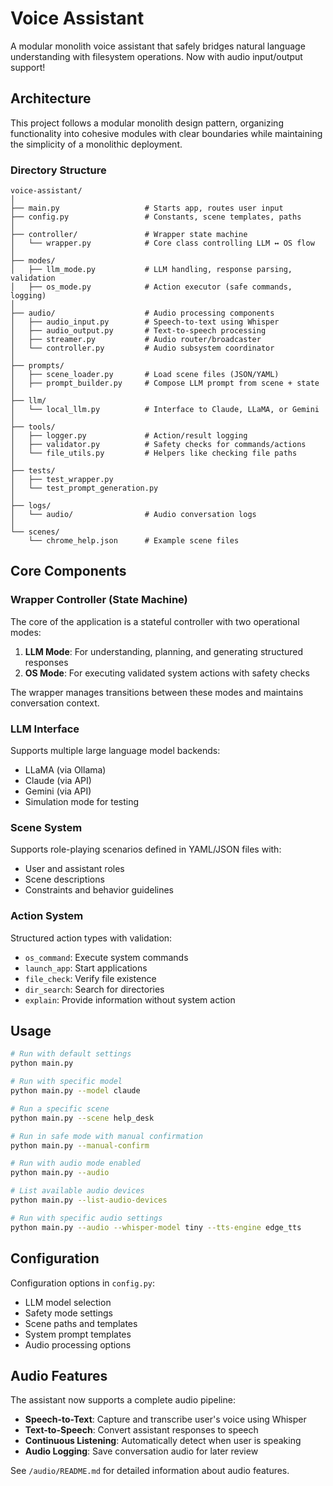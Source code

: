 # Voice Assistant

A modular monolith voice assistant that safely bridges natural language understanding with filesystem operations. Now with audio input/output support!

## Architecture

This project follows a modular monolith design pattern, organizing functionality into cohesive modules with clear boundaries while maintaining the simplicity of a monolithic deployment.

### Directory Structure

```
voice-assistant/
│
├── main.py                   # Starts app, routes user input
├── config.py                 # Constants, scene templates, paths
│
├── controller/               # Wrapper state machine
│   └── wrapper.py            # Core class controlling LLM ↔ OS flow
│
├── modes/
│   ├── llm_mode.py           # LLM handling, response parsing, validation
│   ├── os_mode.py            # Action executor (safe commands, logging)
│
├── audio/                    # Audio processing components
│   ├── audio_input.py        # Speech-to-text using Whisper
│   ├── audio_output.py       # Text-to-speech processing
│   ├── streamer.py           # Audio router/broadcaster
│   └── controller.py         # Audio subsystem coordinator
│
├── prompts/
│   ├── scene_loader.py       # Load scene files (JSON/YAML)
│   ├── prompt_builder.py     # Compose LLM prompt from scene + state
│
├── llm/
│   └── local_llm.py          # Interface to Claude, LLaMA, or Gemini
│
├── tools/
│   ├── logger.py             # Action/result logging
│   ├── validator.py          # Safety checks for commands/actions
│   └── file_utils.py         # Helpers like checking file paths
│
├── tests/
│   ├── test_wrapper.py
│   └── test_prompt_generation.py
│
├── logs/
│   └── audio/                # Audio conversation logs
│
└── scenes/
    └── chrome_help.json      # Example scene files
```

## Core Components

### Wrapper Controller (State Machine)

The core of the application is a stateful controller with two operational modes:

1. **LLM Mode**: For understanding, planning, and generating structured responses
2. **OS Mode**: For executing validated system actions with safety checks

The wrapper manages transitions between these modes and maintains conversation context.

### LLM Interface

Supports multiple large language model backends:
- LLaMA (via Ollama)
- Claude (via API)
- Gemini (via API)
- Simulation mode for testing

### Scene System

Supports role-playing scenarios defined in YAML/JSON files with:
- User and assistant roles
- Scene descriptions
- Constraints and behavior guidelines

### Action System

Structured action types with validation:
- `os_command`: Execute system commands
- `launch_app`: Start applications
- `file_check`: Verify file existence
- `dir_search`: Search for directories
- `explain`: Provide information without system action

## Usage

```bash
# Run with default settings
python main.py

# Run with specific model
python main.py --model claude

# Run a specific scene
python main.py --scene help_desk

# Run in safe mode with manual confirmation
python main.py --manual-confirm

# Run with audio mode enabled
python main.py --audio

# List available audio devices
python main.py --list-audio-devices

# Run with specific audio settings
python main.py --audio --whisper-model tiny --tts-engine edge_tts
```

## Configuration

Configuration options in `config.py`:
- LLM model selection
- Safety mode settings
- Scene paths and templates
- System prompt templates
- Audio processing options

## Audio Features

The assistant now supports a complete audio pipeline:
- **Speech-to-Text**: Capture and transcribe user's voice using Whisper
- **Text-to-Speech**: Convert assistant responses to speech
- **Continuous Listening**: Automatically detect when user is speaking
- **Audio Logging**: Save conversation audio for later review

See `/audio/README.md` for detailed information about audio features.